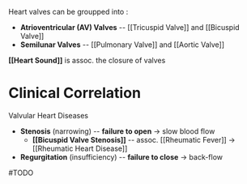 Heart valves can be groupped into :
- **Atrioventricular (AV) Valves** -- [[Tricuspid Valve]] and [[Bicuspid Valve]]
- **Semilunar Valves** -- [[Pulmonary Valve]] and [[Aortic Valve]]

**[[Heart Sound]]** is assoc. the closure of valves

# Clinical Correlation
Valvular Heart Diseases
- **Stenosis** (narrowing) -- **failure to open** → slow blood flow
	- **[[Bicuspid Valve Stenosis]]** -- assoc. [[Rheumatic Fever]] → [[Rheumatic Heart Disease]]
- **Regurgitation** (insufficiency) -- **failure to close** → back-flow

#TODO 
